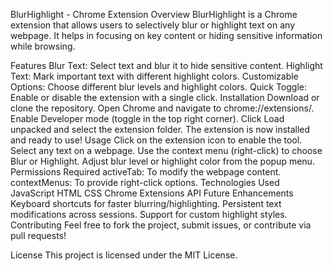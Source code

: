 BlurHighlight - Chrome Extension
Overview
BlurHighlight is a Chrome extension that allows users to selectively blur or highlight text on any webpage. It helps in focusing on key content or hiding sensitive information while browsing.

Features
Blur Text: Select text and blur it to hide sensitive content.
Highlight Text: Mark important text with different highlight colors.
Customizable Options: Choose different blur levels and highlight colors.
Quick Toggle: Enable or disable the extension with a single click.
Installation
Download or clone the repository.
Open Chrome and navigate to chrome://extensions/.
Enable Developer mode (toggle in the top right corner).
Click Load unpacked and select the extension folder.
The extension is now installed and ready to use!
Usage
Click on the extension icon to enable the tool.
Select any text on a webpage.
Use the context menu (right-click) to choose Blur or Highlight.
Adjust blur level or highlight color from the popup menu.
Permissions Required
activeTab: To modify the webpage content.
contextMenus: To provide right-click options.
Technologies Used
JavaScript
HTML
CSS
Chrome Extensions API
Future Enhancements
Keyboard shortcuts for faster blurring/highlighting.
Persistent text modifications across sessions.
Support for custom highlight styles.
Contributing
Feel free to fork the project, submit issues, or contribute via pull requests!

License
This project is licensed under the MIT License.
